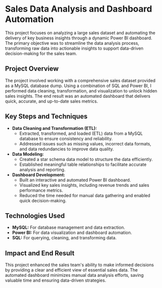 <body>

<h1>Sales Data Analysis and Dashboard Automation</h1>
<p>
  This project focuses on analyzing a large sales dataset and automating the delivery of key business insights through a dynamic Power BI dashboard. 
  The primary objective was to streamline the data analysis process, transforming raw data into actionable insights to support data-driven decision-making for the sales team.
</p>

<h2>Project Overview</h2>
<p>
  The project involved working with a comprehensive sales dataset provided as a MySQL database dump. 
  Using a combination of SQL and Power BI, I performed data cleaning, transformation, and visualization to unlock hidden sales insights. 
  The end result was an automated dashboard that delivers quick, accurate, and up-to-date sales metrics.
</p>

<h2>Key Steps and Techniques</h2>
<ul>
  <li><strong>Data Cleaning and Transformation (ETL):</strong>
    <ul>
      <li>Extracted, transformed, and loaded (ETL) data from a MySQL database to ensure consistency and reliability.</li>
      <li>Addressed issues such as missing values, incorrect data formats, and data redundancies to improve data quality.</li>
    </ul>
  </li>
  <li><strong>Data Modeling:</strong>
    <ul>
      <li>Created a star schema data model to structure the data efficiently.</li>
      <li>Established meaningful table relationships to facilitate accurate analysis and reporting.</li>
    </ul>
  </li>
  <li><strong>Dashboard Development:</strong>
    <ul>
      <li>Built an interactive and automated Power BI dashboard.</li>
      <li>Visualized key sales insights, including revenue trends and sales performance metrics.</li>
      <li>Reduced the time needed for manual data gathering and enabled quick decision-making.</li>
    </ul>
  </li>
</ul>

<h2>Technologies Used</h2>
<ul>
  <li><strong>MySQL:</strong> For database management and data extraction.</li>
  <li><strong>Power BI:</strong> For data visualization and dashboard automation.</li>
  <li><strong>SQL:</strong> For querying, cleaning, and transforming data.</li>
</ul>

<h2>Impact and End Result</h2>
<p>
  This project enhanced the sales team's ability to make informed decisions by providing a clear and efficient view of essential sales data. 
  The automated dashboard minimizes manual data analysis efforts, saving valuable time and ensuring data-driven strategies.
</p>

  

</body>

